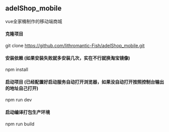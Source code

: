 ## adelShop_mobile
vue全家桶制作的移动端商城

#### 克隆项目
git clone https://github.com/lithromantic-Fish/adelShop_mobile.git

#### 安装依赖 (如果安装失败就多安装几次，实在不行就换淘宝镜像)
npm install

#### 启动项目 (已经配置好启动服务自动打开浏览器，如果没自动打开按照控制台输出的地址自己打开)
npm run dev

#### 启动编译打包生产环境
 npm run build
